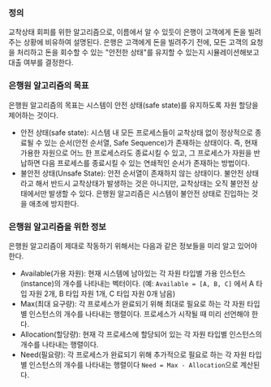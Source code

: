 
### 정의

교착상태 회피를 위한 알고리즘으로, 이름에서 알 수 있듯이 은행이 고객에게 돈을 빌려주는 상황에 비유하여 설명된다. 은행은 고객에게 돈을 빌려주기 전에, 모든 고객의 요청을 처리하고 돈을 회수할 수 있는 "안전한 상태"를 유지할 수 있는지 시뮬레이션해보고 대출 여부를 결정한다.

### 은행원 알고리즘의 목표

은행원 알고리즘의 목표는 시스템이 안전 상태(safe state)를 유지하도록 자원 할당을 제어하는 것이다.

- 안전 상태(safe state): 시스템 내 모든 프로세스들이 교착상태 없이 정상적으로 종료될 수 있는 순서(안전 순서열, Safe Sequence)가 존재하는 상태이다. 즉, 현재 가용한 자원으로 어느 한 프로세스라도 종료시킬 수 있고, 그 프로세스가 자원을 반납하면 다음 프로세스를 종료시킬 수 있는 연쇄적인 순서가 존재하는 방법이다.
- 불안전 상태(Unsafe State): 안전 순서열이 존재하지 않는 상태이다. 불안전 상태라고 해서 반드시 교착상태가 발생하는 것은 아니지만, 교착상태는 오직 불안전 상태에서만 발생할 수 있다. 은행원 알고리즘은 시스템이 불안전 상태로 진입하는 것을 애초에 방지한다.

### 은행원 알고리즘을 위한 정보

은행원 알고리즘이 제대로 작동하기 위해서는 다음과 같은 정보들을 미리 알고 있어야 한다.

- Available(가용 자원): 현재 시스템에 남아있는 각 자원 타입별 가용 인스턴스(instance)의 개수를 나타내는 벡터이다. (예: `Available = [A, B, C]` 에서 A 타입 자원 2개, B 타입 자원 1개, C 타입 자원 0개 남음)
- Max(최대 요구량): 각 프로세스가 완료되기 위해 최대로 필요로 하는 각 자원 타입별 인스턴스의 개수를 나타내는 행렬이다. 프로세스가 시작될 때 미리 선언해야 한다.
- Allocation(할당량): 현재 각 프로세스에 할당되어 있는 각 자원 타입별 인스턴스의 개수를 나타내는 행렬이다.
- Need(필요량): 각 프로세스가 완료되기 위해 추가적으로 필요로 하는 각 자원 타입별 인스턴스의 개수를 나타내는 행렬이다 `Need = Max - Allocation`으로 계산된다.

